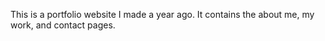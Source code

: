 This is a portfolio website I made a year ago. It contains the about me, my work, and contact pages.
